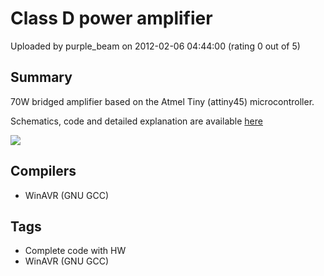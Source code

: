 # Class D power amplifier

Uploaded by purple_beam on 2012-02-06 04:44:00 (rating 0 out of 5)

## Summary

70W bridged amplifier based on the Atmel Tiny (attiny45) microcontroller.


Schematics, code and detailed explanation are available [here](http://rdimitrov.info/blog/show.php?entry=Microcontroller%20Class%20D%20Amplifier)


![](https://www.avrfreaks.net/modules/FreaksFiles/files/4729/amp1.jpg)

## Compilers

- WinAVR (GNU GCC)

## Tags

- Complete code with HW
- WinAVR (GNU GCC)
